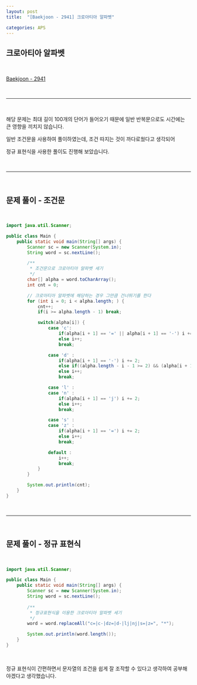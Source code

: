 ```yaml
---
layout: post
title:  "[Baekjoon - 2941] 크로아티아 알파벳"

categories: APS
---
```


## 크로아티아 알파벳

<br>

[Baekjoon - 2941](https://www.acmicpc.net/problem/2941)

<br>

***

<br>

해당 문제는 최대 길이 100개의 단어가 들어오기 때문에 일반 반복문으로도 시간에는 큰 영향을 끼치지 않습니다.

일반 조건문을 사용하여 풀이하였는데, 조건 따지는 것이 까다로웠다고 생각되어

정규 표현식을 사용한 풀이도 진행해 보았습니다.

<br>

***

<br>

## 문제 풀이 - 조건문

<br>

```java
import java.util.Scanner;

public class Main {
    public static void main(String[] args) {
        Scanner sc = new Scanner(System.in);
        String word = sc.nextLine();

        /**
         * 조건문으로 크로아티아 알파벳 세기
         */
        char[] alpha = word.toCharArray();
        int cnt = 0;

        // 크로아티아 알파벳에 해당하는 경우 그만큼 건너뛰기를 한다
        for (int i = 0; i < alpha.length; ) {
            cnt++;
            if(i >= alpha.length - 1) break;

            switch(alpha[i]) {
                case 'c':
                    if(alpha[i + 1] == '=' || alpha[i + 1] == '-') i += 2;
                    else i++;
                    break;

                case 'd' :
                    if(alpha[i + 1] == '-') i += 2;
                    else if((alpha.length - i - 1 >= 2) && (alpha[i + 1] == 'z' && alpha[i + 2] == '=')) i += 3;
                    else i++;
                    break;

                case 'l' :
                case 'n' :
                    if(alpha[i + 1] == 'j') i += 2;
                    else i++;
                    break;

                case 's' :
                case 'z' :
                    if(alpha[i + 1] == '=') i += 2;
                    else i++;
                    break;

                default :
                    i++;
                    break;
            }
        }

        System.out.println(cnt);
    }
}
```

<br>

***

<br>

## 문제 풀이 - 정규 표현식

<br>

```java
import java.util.Scanner;

public class Main {
    public static void main(String[] args) {
        Scanner sc = new Scanner(System.in);
        String word = sc.nextLine();
        
        /**
         * 정규표현식을 이용한 크로아티아 알파벳 세기
         */
        word = word.replaceAll("c=|c-|dz=|d-|lj|nj|s=|z=", "*");

        System.out.println(word.length());
    }
}
```

<br>

정규 표현식이 간편하면서 문자열의 조건을 쉽게 잘 조작할 수 있다고 생각하여 공부해야겠다고 생각했습니다.
